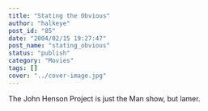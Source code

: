 ```yaml
---
title: "Stating the Obvious"
author: "halkeye"
post_id: "85"
date: "2004/02/15 19:27:47"
post_name: "stating_obvious"
status: "publish"
category: "Movies"
tags: []
cover: "../cover-image.jpg"
---
```


The John Henson Project is just the Man show, but lamer.